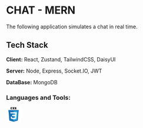# CHAT - MERN

The following application simulates a chat in real time.



## Tech Stack

**Client:** React, Zustand, TailwindCSS, DaisyUI

**Server:** Node, Express, Socket.IO, JWT

**DataBase:** MongoDB

<h3 align="left">Languages and Tools:</h3>
<p align="left">
  <img src="https://raw.githubusercontent.com/devicons/devicon/master/icons/css3/css3-original-wordmark.svg" alt="css3" width="40" height="40"/>

